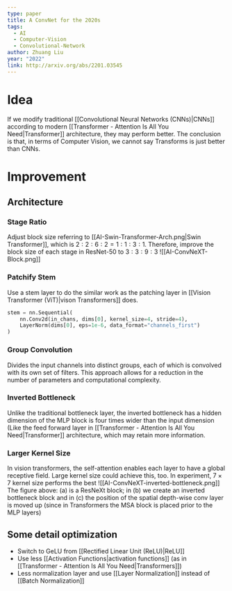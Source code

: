 ```yaml
---
type: paper
title: A ConvNet for the 2020s
tags:
  - AI
  - Computer-Vision
  - Convolutional-Network
author: Zhuang Liu
year: "2022"
link: http://arxiv.org/abs/2201.03545
---
```

# Idea
If we modify traditional [[Convolutional Neural Networks (CNNs)|CNNs]] according to modern [[Transformer - Attention Is All You Need|Transformer]] architecture, they may perform better. The conclusion is that, in terms of Computer Vision, we cannot say Transforms is just better than CNNs.
# Improvement
## Architecture
### Stage Ratio
Adjust block size referring to [[AI-Swin-Transformer-Arch.png|Swin Transformer]], which is $2:2:6:2 = 1:1:3:1$. Therefore, improve the block size of each stage in ResNet-50 to $3:3:9:3$
![[AI-ConvNeXT-Block.png]]
### Patchify Stem
Use a stem layer to do the similar work as the patching layer in [[Vision Transformer (ViT)|vison Transformers]] does.
```python
stem = nn.Sequential(
    nn.Conv2d(in_chans, dims[0], kernel_size=4, stride=4),
    LayerNorm(dims[0], eps=1e-6, data_format="channels_first")
)
```
### Group Convolution
Divides the input channels into distinct groups, each of which is convolved with its own set of filters. This approach allows for a reduction in the number of parameters and computational complexity.
### Inverted Bottleneck
Unlike the traditional bottleneck layer, the inverted bottleneck has a hidden dimension of the MLP block is four times wider than the input dimension (Like the feed forward layer in [[Transformer - Attention Is All You Need|Transformer]] architecture, which may retain more information.

### Larger Kernel Size
In vision transformers, the self-attention enables each layer to have a global receptive field. Large kernel size could achieve this, too. In experiment, $7 \times 7$ kernel size performs the best
![[AI-ConvNeXT-inverted-bottleneck.png]]
The figure above: (a) is a ResNeXt block; in (b) we create an inverted bottleneck block and in (c) the position of the spatial depth-wise conv layer is moved up (since in Transformers the MSA block is placed prior to the MLP layers)
## Some detail optimization
- Switch to GeLU from [[Rectified Linear Unit (ReLU)|ReLU]]
- Use less [[Activation Functions|activation functions]] (as in [[Transformer - Attention Is All You Need|Transformers]])
- Less normalization layer and use [[Layer Normalization]] instead of [[Batch Normalization]]